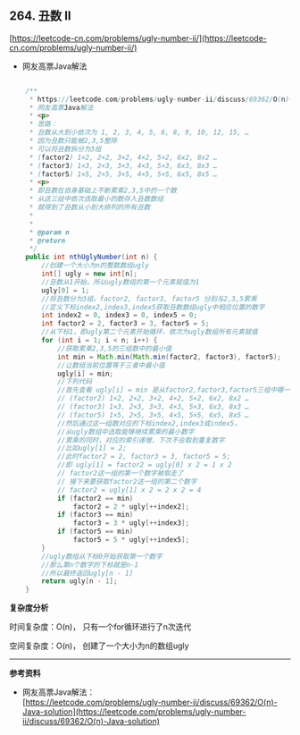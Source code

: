 **264. 丑数 II**  
---
[https://leetcode-cn.com/problems/ugly-number-ii/](https://leetcode-cn.com/problems/ugly-number-ii/)  

* 网友高票Java解法  

```java  

    /**
     * https://leetcode.com/problems/ugly-number-ii/discuss/69362/O(n)-Java-solution
     * 网友高票Java解法
     * <p>
     * 思路：
     * 丑数从大到小依次为 1, 2, 3, 4, 5, 6, 8, 9, 10, 12, 15, …
     * 因为丑数只能被2,3,5整除
     * 可以将丑数拆分为3组
     * (factor2) 1×2, 2×2, 3×2, 4×2, 5×2, 6x2, 8x2 …
     * (factor3) 1×3, 2×3, 3×3, 4×3, 5×3, 6x3, 8x3 …
     * (factor5) 1×5, 2×5, 3×5, 4×5, 5×5, 6x5, 8x5 …
     * <p>
     * 即丑数在自身基础上不断累乘2,3,5中的一个数
     * 从这三组中依次选取最小的数存入丑数数组
     * 就得到了丑数从小到大排列的所有丑数
     *
     *
     * @param n
     * @return
     */
    public int nthUglyNumber(int n) {
        //创建一个大小为n的整数数组ugly
        int[] ugly = new int[n];
        //丑数从1开始，所以ugly数组的第一个元素赋值为1
        ugly[0] = 1;
        //将丑数分为3组，factor2, factor3, factor5 分别与2,3,5累乘
        //定义下标index2,index3,index5获取丑数数组ugly中相应位置的数字
        int index2 = 0, index3 = 0, index5 = 0;
        int factor2 = 2, factor3 = 3, factor5 = 5;
        //从下标1，即ugly第二个元素开始循环，依次为ugly数组所有元素赋值
        for (int i = 1; i < n; i++) {
            //获取累乘2,3,5的三组数中的最小值
            int min = Math.min(Math.min(factor2, factor3), factor5);
            //让数组当前位置等于三者中最小值
            ugly[i] = min;
            //下列代码
            //首先查看 ugly[i] = min 是从factor2,factor3,factor5三组中哪一组里取走数字
            // (factor2) 1×2, 2×2, 3×2, 4×2, 5×2, 6x2, 8x2 …
            // (factor3) 1×3, 2×3, 3×3, 4×3, 5×3, 6x3, 8x3 …
            // (factor5) 1×5, 2×5, 3×5, 4×5, 5×5, 6x5, 8x5 …
            //然后通过这一组数对应的下标index2,index3或index5，
            //从ugly数组中选取能够继续累乘的最小数字
            //累乘的同时，对应的索引递增，下次不会取到重复数字
            //比如ugly[1] = 2;
            //此时factor2 = 2, factor3 = 3, factor5 = 5;
            //即 ugly[1] = factor2 = ugly[0] x 2 = 1 x 2
            // factor2这一组的第一个数字被取走了
            // 接下来要获取factor2这一组的第二个数字
            // factor2 = ugly[1] x 2 = 2 x 2 = 4
            if (factor2 == min)
                factor2 = 2 * ugly[++index2];
            if (factor3 == min)
                factor3 = 3 * ugly[++index3];
            if (factor5 == min)
                factor5 = 5 * ugly[++index5];
        }
        //ugly数组从下标0开始获取第一个数字
        //那么第n个数字的下标就是n-1
        //所以最终返回ugly[n - 1]
        return ugly[n - 1];
    }

```  

**复杂度分析**  

时间复杂度：O(n)，
只有一个for循环进行了n次迭代

空间复杂度：O(n)，
创建了一个大小为n的数组ugly

---

**参考资料**  

* 网友高票Java解法：  
[https://leetcode.com/problems/ugly-number-ii/discuss/69362/O(n)-Java-solution](https://leetcode.com/problems/ugly-number-ii/discuss/69362/O(n)-Java-solution)  
